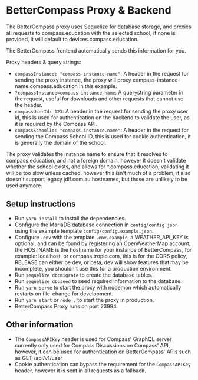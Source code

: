 # BetterCompass Proxy & Backend

The BetterCompass proxy uses Sequelize for database storage, and proxies all
requests to compass.education with the selected school, if none is provided, it
will default to devices.compass.education.

The BetterCompass frontend automatically sends this information for you.

Proxy headers & query strings:

- `compassInstance: "compass-instance-name"`: A header in the request for
  sending the proxy instance, the proxy will proxy
  compass-instance-name.compass.education in this example.
- `?compassInstance=compass-instance-name`: A querystring parameter in the
  request, useful for downloads and other requests that cannot use the header.
- `compassUserId: 123`: A header in the request for sending the proxy user id,
  this is used for authentication on the backend to validate the user, as it is
  required by the Compass API.
- `compassSchoolId: "compass.instance.name"`: A header in the request for
  sending the Compass School ID, this is used for cookie authentication, it is
  generally the domain of the school.

The proxy validates the instance name to ensure that it resolves to
compass.education, and not a foreign domain, however it doesn't validate whether
the school exists, and allows for \*.compass.education, validating it will be
too slow unless cached, however this isn't much of a problem, it also doesn't
support legacy jdlf.com.au hostnames, but those are unlikely to be used anymore.

## Setup instructions

- Run `yarn install` to install the dependencies.
- Configure the MariaDB database connection in `config/config.json` using the
  example template `config/config.example.json`.
- Configure `.env` with the template `.env.example`, a WEATHER_API_KEY is
  optional, and can be found by registering an OpenWeatherMap account, the
  HOSTNAME is the hostname for your instance of BetterCompass, for example:
  localhost, or compass.troplo.com, this is for the CORS policy, RELEASE can
  either be dev, or beta, dev will show features that may be incomplete, you
  shouldn't use this for a production environment.
- Run `sequelize db:migrate` to create the database tables.
- Run `sequelize db:seed` to seed required information to the database.
- Run `yarn serve` to start the proxy with nodemon which automatically restarts
  on file-change for development.
- Run `yarn start` or `node .` to start the proxy in production.
- BetterCompass Proxy runs on port 23994.

## Other information

- The `CompassAPIKey` header is used for Compass' GraphQL server currently only
  used for Compass Discussions on Compass' API, however, it can be used for
  authentication on BetterCompass' APIs such as GET /api/v1/user
- Cookie authentication can bypass the requirement for the `CompassAPIKey`
  header, however it is sent in all requests as a fallback.
